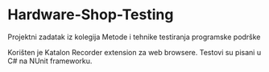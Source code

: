 # Hardware-Shop-Testing
Projektni zadatak iz kolegija Metode i tehnike testiranja programske podrške

Korišten je Katalon Recorder extension za web browsere.
Testovi su pisani u C# na NUnit frameworku.
